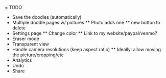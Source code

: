 = TODO

* Save the doodles (automatically)
* Multiple doodle pages w/ pictures
** Photo adds one
** new button to delete
* Settings page
** Change color
** Link to my website/paypal/venmo?
* Eraser mode
* Transparent view
* Handle camera resolutions (keep aspect ratio)
** Ideally: allow moving the picture/cropping/etc
* Analytics
* Undo
* Share